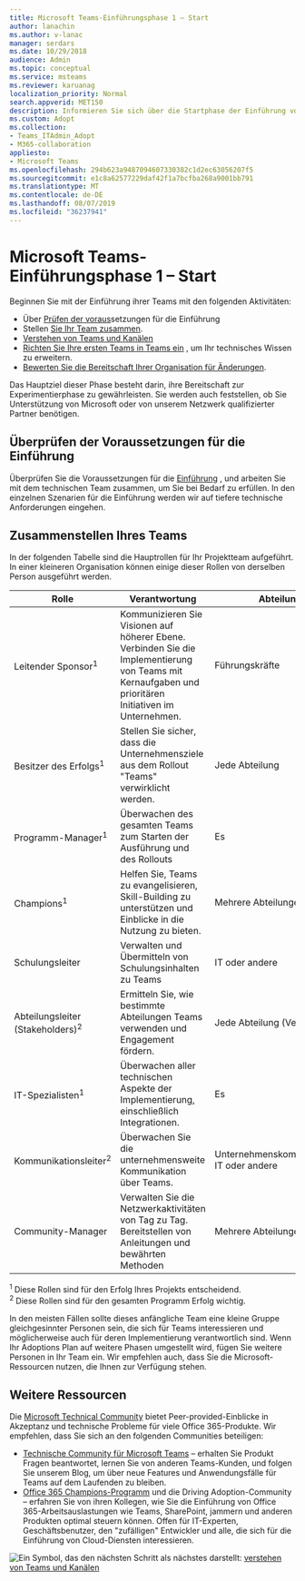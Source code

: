 ```yaml
---
title: Microsoft Teams-Einführungsphase 1 – Start
author: lanachin
ms.author: v-lanac
manager: serdars
ms.date: 10/29/2018
audience: Admin
ms.topic: conceptual
ms.service: msteams
ms.reviewer: karuanag
localization_priority: Normal
search.appverid: MET150
description: Informieren Sie sich über die Startphase der Einführung von Teams.
ms.custom: Adopt
ms.collection:
- Teams_ITAdmin_Adopt
- M365-collaboration
appliesto:
- Microsoft Teams
ms.openlocfilehash: 294b623a9487094607330382c1d2ec63056207f5
ms.sourcegitcommit: e1c8a62577229daf42f1a7bcfba268a9001bb791
ms.translationtype: MT
ms.contentlocale: de-DE
ms.lasthandoff: 08/07/2019
ms.locfileid: "36237941"
---
```

# <a name="microsoft-teams-adoption-phase-1---start"></a>Microsoft Teams-Einführungsphase 1 – Start

Beginnen Sie mit der Einführung ihrer Teams mit den folgenden Aktivitäten:

- Über [Prüfen der voraus](#validate-adoption-prerequisites)setzungen für die Einführung
- Stellen [Sie Ihr Team zusammen](#assemble-your-team).
- [Verstehen von Teams und Kanälen](teams-adoption-understand-teams-and-channels.md)
- [Richten Sie Ihre ersten Teams in Teams ein](teams-adoption-your-first-teams.md) , um Ihr technisches Wissen zu erweitern.
- [Bewerten Sie die Bereitschaft Ihrer Organisation für Änderungen](teams-adoption-assess-readiness.md).

Das Hauptziel dieser Phase besteht darin, ihre Bereitschaft zur Experimentierphase zu gewährleisten. Sie werden auch feststellen, ob Sie Unterstützung von Microsoft oder von unserem Netzwerk qualifizierter Partner benötigen.  

## <a name="validate-adoption-prerequisites"></a>Überprüfen der Voraussetzungen für die Einführung

Überprüfen Sie die Voraussetzungen für die [Einführung](teams-adoption-get-started.md#adoption-prerequisites) , und arbeiten Sie mit dem technischen Team zusammen, um Sie bei Bedarf zu erfüllen. In den einzelnen Szenarien für die Einführung werden wir auf tiefere technische Anforderungen eingehen.

## <a name="assemble-your-team"></a>Zusammenstellen Ihres Teams

In der folgenden Tabelle sind die Hauptrollen für Ihr Projektteam aufgeführt. In einer kleineren Organisation können einige dieser Rollen von derselben Person ausgeführt werden.

| Rolle | Verantwortung | Abteilung |
| ---- | ---------------- | ---------- |
| Leitender Sponsor<sup>1</sup> | Kommunizieren Sie Visionen auf höherer Ebene. Verbinden Sie die Implementierung von Teams mit Kernaufgaben und prioritären Initiativen im Unternehmen. | Führungskräfte |
| Besitzer des Erfolgs<sup>1</sup> | Stellen Sie sicher, dass die Unternehmensziele aus dem Rollout "Teams" verwirklicht werden. | Jede Abteilung |
| Programm-Manager<sup>1</sup> | Überwachen des gesamten Teams zum Starten der Ausführung und des Rollouts | Es |
| Champions<sup>1</sup> | Helfen Sie, Teams zu evangelisieren, Skill-Building zu unterstützen und Einblicke in die Nutzung zu bieten. | Mehrere Abteilungen |
| Schulungsleiter | Verwalten und Übermitteln von Schulungsinhalten zu Teams | IT oder andere |
| Abteilungsleiter (Stakeholders)<sup>2</sup> | Ermitteln Sie, wie bestimmte Abteilungen Teams verwenden und Engagement fördern. | Jede Abteilung (Verwaltung) |
| IT-Spezialisten<sup>1</sup> | Überwachen aller technischen Aspekte der Implementierung, einschließlich Integrationen. | Es |
| Kommunikationsleiter<sup>2</sup> | Überwachen Sie die unternehmensweite Kommunikation über Teams. | Unternehmenskommunikation, IT oder andere |
| Community-Manager | Verwalten Sie die Netzwerkaktivitäten von Tag zu Tag. Bereitstellen von Anleitungen und bewährten Methoden | Mehrere Abteilungen |

<sup>1</sup> Diese Rollen sind für den Erfolg Ihres Projekts entscheidend.</br>
<sup>2</sup> Diese Rollen sind für den gesamten Programm Erfolg wichtig.

In den meisten Fällen sollte dieses anfängliche Team eine kleine Gruppe gleichgesinnter Personen sein, die sich für Teams interessieren und möglicherweise auch für deren Implementierung verantwortlich sind. Wenn Ihr Adoptions Plan auf weitere Phasen umgestellt wird, fügen Sie weitere Personen in Ihr Team ein. Wir empfehlen auch, dass Sie die Microsoft-Ressourcen nutzen, die Ihnen zur Verfügung stehen. 

## <a name="additional-resources"></a>Weitere Ressourcen

Die [Microsoft Technical Community](https://aka.ms/TechCommunity) bietet Peer-provided-Einblicke in Akzeptanz und technische Probleme für viele Office 365-Produkte. Wir empfehlen, dass Sie sich an den folgenden Communities beteiligen:

- [Technische Community für Microsoft Teams](https://aka.ms/TeamsCommunity) – erhalten Sie Produkt Fragen beantwortet, lernen Sie von anderen Teams-Kunden, und folgen Sie unserem Blog, um über neue Features und Anwendungsfälle für Teams auf dem Laufenden zu bleiben. 
- [Office 365 Champions-Programm](https://aka.ms/O365Champions) und die Driving Adoption-Community – erfahren Sie von ihren Kollegen, wie Sie die Einführung von Office 365-Arbeitsauslastungen wie Teams, SharePoint, jammern und anderen Produkten optimal steuern können. Offen für IT-Experten, Geschäftsbenutzer, den "zufälligen" Entwickler und alle, die sich für die Einführung von Cloud-Diensten interessieren.  


![Ein Symbol, das den nächsten](media/teams-adoption-next-icon.png) Schritt als nächstes darstellt: [verstehen von Teams und Kanälen](teams-adoption-understand-teams-and-channels.md)
